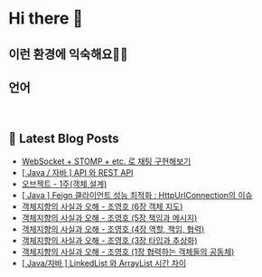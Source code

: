 # Hi there 👋

## 이런 환경에 익숙해요✍🏼

## 언어

<p>
  <img alt="" src= "https://img.shields.io/badge/JavaScript-F7DF1E?style=flat-square&logo=JavaScript&logoColor=white"/> 
  <img alt="" src= "https://img.shields.io/badge/TypeScript-black?logo=typescript&logoColor=blue"/>
</p>

## 📕 Latest Blog Posts

<ul><li><a href='https://moori-ch.tistory.com/entry/WebSocket-STOMP-etc-%EB%A1%9C-%EC%B1%84%ED%8C%85-%EA%B5%AC%ED%98%84%ED%95%B4%EB%B3%B4%EA%B8%B0' target='_blank'>WebSocket + STOMP + etc. 로 채팅 구현해보기</a></li><li><a href='https://moori-ch.tistory.com/entry/Java-%EC%9E%90%EB%B0%94-API-%EC%99%80-REST-API' target='_blank'>[ Java / 자바 ] API 와 REST API</a></li><li><a href='https://moori-ch.tistory.com/entry/%EC%98%A4%EB%B8%8C%EC%A0%9D%ED%8A%B8-1%EC%A3%BC%EA%B0%9D%EC%B2%B4%EC%84%A4%EA%B3%84' target='_blank'>오브젝트 - 1주(객체,설계)</a></li><li><a href='https://moori-ch.tistory.com/entry/Java-Feign-%ED%81%B4%EB%9D%BC%EC%9D%B4%EC%96%B8%ED%8A%B8-%EC%84%B1%EB%8A%A5-%EC%B5%9C%EC%A0%81%ED%99%94-HttpUrlConnection-%EB%8F%99%EC%8B%9C%EC%84%B1-%EB%AC%B8%EC%A0%9C-%ED%95%B4%EA%B2%B0' target='_blank'>[ Java ] Feign 클라이언트 성능 최적화 : HttpUrlConnection의 이슈</a></li><li><a href='https://moori-ch.tistory.com/entry/%EA%B0%9D%EC%B2%B4%EC%A7%80%ED%96%A5%EC%9D%98-%EC%82%AC%EC%8B%A4%EA%B3%BC-%EC%98%A4%ED%95%B4-%EC%A1%B0%EC%98%81%ED%98%B8-6%EC%9E%A5-%EA%B0%9D%EC%B2%B4-%EC%A7%80%EB%8F%84' target='_blank'>객체지향의 사실과 오해 - 조영호 (6장 객체 지도)</a></li><li><a href='https://moori-ch.tistory.com/entry/%EA%B0%9D%EC%B2%B4%EC%A7%80%ED%96%A5%EC%9D%98-%EC%82%AC%EC%8B%A4%EA%B3%BC-%EC%98%A4%ED%95%B4-%EC%A1%B0%EC%98%81%ED%98%B8-5%EC%9E%A5-%EC%B1%85%EC%9E%84%EA%B3%BC-%EB%A9%94%EC%8B%9C%EC%A7%80' target='_blank'>객체지향의 사실과 오해 - 조영호 (5장 책임과 메시지)</a></li><li><a href='https://moori-ch.tistory.com/entry/%EA%B0%9D%EC%B2%B4%EC%A7%80%ED%96%A5%EC%9D%98-%EC%82%AC%EC%8B%A4%EA%B3%BC-%EC%98%A4%ED%95%B4-%EC%A1%B0%EC%98%81%ED%98%B8-4%EC%9E%A5' target='_blank'>객체지향의 사실과 오해 - 조영호 (4장 역할, 책임, 협력)</a></li><li><a href='https://moori-ch.tistory.com/entry/%EA%B0%9D%EC%B2%B4%EC%A7%80%ED%96%A5%EC%9D%98-%EC%82%AC%EC%8B%A4%EA%B3%BC-%EC%98%A4%ED%95%B4-%EC%A1%B0%EC%98%81%ED%98%B8-34%EC%9E%A5' target='_blank'>객체지향의 사실과 오해 - 조영호 (3장 타입과 추상화)</a></li><li><a href='https://moori-ch.tistory.com/entry/%EA%B0%9D%EC%B2%B4%EC%A7%80%ED%96%A5%EC%9D%98-%EC%82%AC%EC%8B%A4%EA%B3%BC-%EC%98%A4%ED%95%B4-%EC%A1%B0%EC%98%81%ED%98%B8' target='_blank'>객체지향의 사실과 오해 - 조영호 (1장 협력하는 객체들의 공동체)</a></li><li><a href='https://moori-ch.tistory.com/entry/Java%EC%9E%90%EB%B0%94-LinkedList-%EC%99%80-ArrayList-%EC%8B%9C%EA%B0%84-%EC%B0%A8%EC%9D%B4' target='_blank'>[ Java/자바 ] LinkedList 와 ArrayList 시간 차이</a></li></ul>